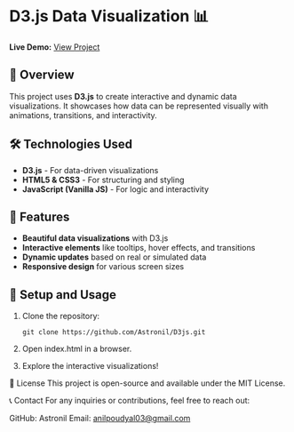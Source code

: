 # D3.js Data Visualization 📊

**Live Demo:** [View Project](https://astronil.github.io/D3js/patterns.html)

## 📌 Overview

This project uses **D3.js** to create interactive and dynamic data visualizations. It showcases how data can be represented visually with animations, transitions, and interactivity.

## 🛠️ Technologies Used

- **D3.js** - For data-driven visualizations
- **HTML5 & CSS3** - For structuring and styling
- **JavaScript (Vanilla JS)** - For logic and interactivity

## 🎨 Features

- **Beautiful data visualizations** with D3.js
- **Interactive elements** like tooltips, hover effects, and transitions
- **Dynamic updates** based on real or simulated data
- **Responsive design** for various screen sizes

## 🚀 Setup and Usage

1. Clone the repository:

   ```
   git clone https://github.com/Astronil/D3js.git
   ```

2. Open index.html in a browser.

3. Explore the interactive visualizations!

📜 License
This project is open-source and available under the MIT License.

📞 Contact
For any inquiries or contributions, feel free to reach out:

GitHub: Astronil
Email: anilpoudyal03@gmail.com
